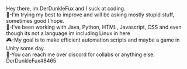 Hey there, im DerDunkleFux and I suck at coding.  
💪-I'm trying my best to improve and will be asking mostly stupid stuff, sometimes good I hope.  
🐍-I've been working with Java, Python, HTML, Javascript, CSS and even though its not a language im including Linux in here  
🎮-My goal is to make efficient automation scripts and maybe a game in Unity some day.  
👾-You can reach me over discord for collabs or anything else:  
DerDunkleFux#8465

<!---
 DerDunkleFux/DerDunkleFux is a ✨ special ✨ repository because its `README.md` (this file) appears on your GitHub profile.
You can click the Preview link to take a look at your changes.
--->
